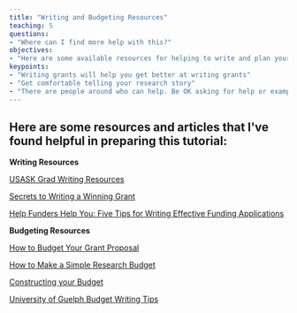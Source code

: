 ```yaml
---
title: "Writing and Budgeting Resources"
teaching: 5
questions:
- "Where can I find more help with this?"
objectives:
- "Here are some available resources for helping to write and plan your small-scale funding proposal"
keypoints:
- "Writing grants will help you get better at writing grants"
- "Get comfortable telling your research story"
- "There are people around who can help. Be OK asking for help or examples!
---
```


## Here are some resources and articles that I've found helpful in preparing this tutorial:

__Writing Resources__

[USASK Grad Writing Resources](https://libguides.usask.ca/grad_writing)

[Secrets to Writing a Winning Grant](https://www.nature.com/articles/d41586-019-03914-5)

[Help Funders Help You: Five Tips for Writing Effective Funding Applications](https://www.science.org/content/article/help-funders-help-you-five-tips-writing-effective-funding-applications)

__Budgeting Resources__

[How to Budget Your Grant Proposal](https://www.science.org/content/article/how-budget-your-grant-proposal)

[How to Make a Simple Research Budget](https://researchwhisperer.org/2014/10/07/simple-research-budget/)

[Constructing your Budget](https://researchwhisperer.org/2011/12/13/budget/)

[University of Guelph Budget Writing Tips](https://www.uoguelph.ca/research/for-researchers/funding/apply/budget-tips)
